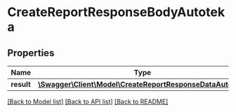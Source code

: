 # CreateReportResponseBodyAutoteka

## Properties
Name | Type | Description | Notes
------------ | ------------- | ------------- | -------------
**result** | [**\Swagger\Client\Model\CreateReportResponseDataAutoteka**](CreateReportResponseDataAutoteka.md) |  | [optional] 

[[Back to Model list]](../../README.md#documentation-for-models) [[Back to API list]](../../README.md#documentation-for-api-endpoints) [[Back to README]](../../README.md)

